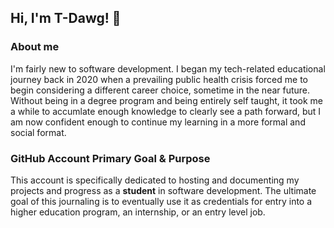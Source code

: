 
## Hi, I'm T-Dawg! 👋

### About me
I'm fairly new to software development. I began my tech-related educational journey back in 2020 when a prevailing public health crisis forced me to begin considering a different career choice, sometime in the near future. Without being in a degree program and being entirely self taught, it took me a while to accumlate enough knowledge to clearly see a path forward, but I am now confident enough to continue my learning in a more formal and social format.

### GitHub Account Primary Goal & Purpose
This account is specifically dedicated to hosting and documenting my projects and progress as a **student** in software development. The ultimate goal of this journaling is to eventually use it as credentials for entry into a higher education program, an internship, or an entry level job.
